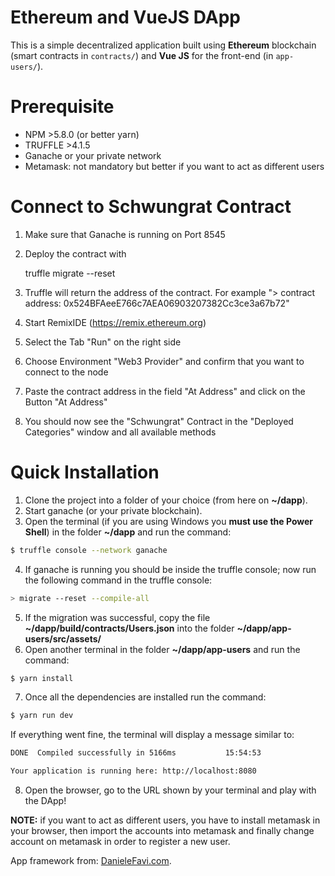 # Ethereum and VueJS DApp

This is a simple decentralized application built using **Ethereum** blockchain (smart contracts in `contracts/`) and **Vue JS** for the front-end (in `app-users/`).

# Prerequisite
- NPM >5.8.0 (or better yarn)
- TRUFFLE >4.1.5
- Ganache or your private network
- Metamask: not mandatory but better if you want to act as different users

# Connect to Schwungrat Contract
1) Make sure that Ganache is running on Port 8545
2) Deploy the contract with

    truffle migrate --reset

3) Truffle will return the address of the contract. For example "> contract address:    0x524BFAeeE766c7AEA06903207382Cc3ce3a67b72"
4) Start RemixIDE (https://remix.ethereum.org)
5) Select the Tab "Run" on the right side
6) Choose Environment "Web3 Provider" and confirm that you want to connect to the node
7) Paste the contract address in the field "At Address" and click on the Button "At Address"
8) You should now see the "Schwungrat" Contract in the "Deployed Categories" window and all available methods

# Quick Installation
1) Clone the project into a folder of your choice (from here on **~/dapp**).
2) Start ganache (or your private blockchain).
3) Open the terminal (if you are using Windows you **must use the Power Shell**) in the folder **~/dapp** and run the command:
```sh
$ truffle console --network ganache
```
4) If ganache is running you should be inside the truffle console; now run the following command in the truffle console:
```sh
> migrate --reset --compile-all
```
5) If the migration was successful, copy the file **~/dapp/build/contracts/Users.json** into the folder **~/dapp/app-users/src/assets/**
6) Open another terminal in the folder **~/dapp/app-users** and run the command:
```sh
$ yarn install
```
7) Once all the dependencies are installed run the command:
```sh
$ yarn run dev
```
If everything went fine, the terminal will display a message similar to:
```sh
DONE  Compiled successfully in 5166ms           15:54:53

Your application is running here: http://localhost:8080
```
8) Open the browser, go to the URL shown by your terminal and play with the DApp!

**NOTE:** if you want to act as different users, you have to install metamask in your browser, then import the accounts into metamask and finally change account on metamask in order to register a new user.

App framework from: [DanieleFavi.com](https://www.danielefavi.com/create-your-blockchain-dapp-with-ethereum-and-vuejs/).
